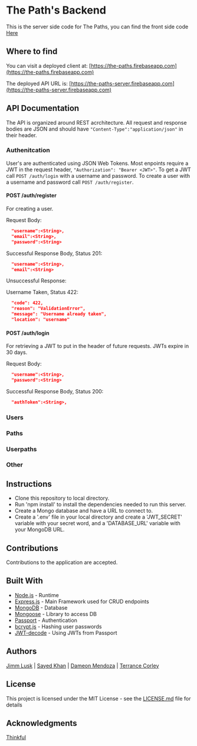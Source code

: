 # The Path's Backend
This is the server side code for The Paths,
you can find the front side code [Here](https://github.com/ThePaths/client)

## Where to find

You can visit a deployed client at: [https://the-paths.firebaseapp.com](https://the-paths.firebaseapp.com)

The deployed API URL is: [https://the-paths-server.firebaseapp.com](https://the-paths-server.firebaseapp.com)

## API Documentation
The API is organized around REST acrchitecture. All request and response bodies are JSON and should have `"Content-Type":"application/json"` in their header.

### Authenitcation
User's are authenticated using JSON Web Tokens. Most enpoints require a JWT in the request header, `"Authorization": "Bearer <JWT>"`. To get a JWT call `POST /auth/login` with a username and password. To create a user with a username and password call `POST /auth/register`.

#### POST /auth/register
For creating a user.

Request Body:
```json
  "username":<String>,
  "email":<String>,
  "password":<String>
```
Successful Response Body, Status 201:
```json
  "username":<String>,
  "email":<String>
```
Unsuccessful Response:

Username Taken, Status 422:
```json
  "code": 422,
  "reason": "ValidationError",
  "message": "Username already taken",
  "location": "username"
```

#### POST /auth/login
For retrieving a JWT to put in the header of future requests. JWTs expire in 30 days.

Request Body:
```json
  "username":<String>,
  "password":<String>
```
Successful Response Body, Status 200:
```json
  "authToken":<String>,
```

### Users
### Paths
### Userpaths
### Other

## Instructions

- Clone this repository to local directory.
- Run 'npm install' to install the dependencies needed to run this server.
- Create a Mongo database and have a URL to connect to.
- Create a '.env' file in your local directory and create a 'JWT_SECRET' variable with your secret word, and a 'DATABASE_URL' variable with your MongoDB URL.

## Contributions

Contributions to the application are accepted. 

## Built With

- [Node.js](https://nodejs.org/en) - Runtime
- [Express.js](https://expressjs.com) - Main Framework used for CRUD endpoints
- [MongoDB](https://www.mongodb.com) - Database
- [Mongoose](http://mongoosejs.com/docs/guide.html) - Library to access DB
- [Passport](http://www.passportjs.org/) - Authentication
- [bcrypt.js](https://www.npmjs.com/package/bcryptjs) - Hashing user passwords
- [JWT-decode](https://www.npmjs.com/package/jwt-decode) - Using JWTs from Passport


## Authors
[Jimm Lusk](https://github.com/jimmlusk) | [Sayed Khan](https://github.com/arsalonk) | [Dameon Mendoza](https://github.com/Dameon1) | [Terrance Corley](https://terrancecorley.com)

## License

This project is licensed under the MIT License - see the [LICENSE.md](LICENSE.md) file for details

## Acknowledgments

[Thinkful](https://www.thinkful.com/)

